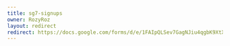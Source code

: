 ```yaml
---
title: sg7-signups
owner: RozyRoz
layout: redirect
redirect: https://docs.google.com/forms/d/e/1FAIpQLSev7GagNJiu4qgbK9XtXI2r8GV6UPO9fzjvDuRuSq9anlX-hg/viewform?usp=sf_link
---
```

